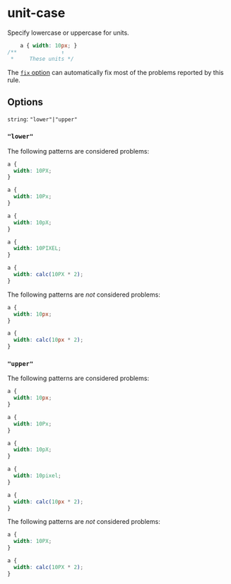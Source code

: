 # unit-case

Specify lowercase or uppercase for units.

```css
    a { width: 10px; }
/**              ↑
 *     These units */
```

The [`fix` option](https://stylelint.io/user-guide/options#fix) can automatically fix most of the problems reported by this rule.

## Options

`string`: `"lower"|"upper"`

### `"lower"`

The following patterns are considered problems:

```css
a {
  width: 10PX;
}
```

```css
a {
  width: 10Px;
}
```

```css
a {
  width: 10pX;
}
```

```css
a {
  width: 10PIXEL;
}
```

```css
a {
  width: calc(10PX * 2);
}
```

The following patterns are _not_ considered problems:

```css
a {
  width: 10px;
}
```

```css
a {
  width: calc(10px * 2);
}
```

### `"upper"`

The following patterns are considered problems:

```css
a {
  width: 10px;
}
```

```css
a {
  width: 10Px;
}
```

```css
a {
  width: 10pX;
}
```

```css
a {
  width: 10pixel;
}
```

```css
a {
  width: calc(10px * 2);
}
```

The following patterns are _not_ considered problems:

```css
a {
  width: 10PX;
}
```

```css
a {
  width: calc(10PX * 2);
}
```

